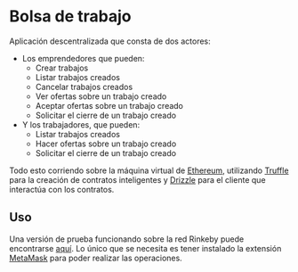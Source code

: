 # Bolsa de trabajo

Aplicación descentralizada que consta de dos actores:

- Los emprendedores que pueden:
  - Crear trabajos
  - Listar trabajos creados
  - Cancelar trabajos creados
  - Ver ofertas sobre un trabajo creado
  - Aceptar ofertas sobre un trabajo creado
  - Solicitar el cierre de un trabajo creado
- Y los trabajadores, que pueden:
  - Listar trabajos creados
  - Hacer ofertas sobre un trabajo creado
  - Solicitar el cierre de un trabajo creado

Todo esto corriendo sobre la máquina virtual de [Ethereum](https://ethereum.org/es/), utilizando [Truffle](https://www.trufflesuite.com/truffle) para la creación de contratos inteligentes y [Drizzle](https://www.trufflesuite.com/drizzle) para el cliente que interactúa con los contratos.

## Uso

Una versión de prueba funcionando sobre la red Rinkeby puede encontrarse [aquí](https://mdifelice.github.io/bolsa-de-trabajo/). Lo único que se necesita es tener instalado la extensión [MetaMask](https://metamask.io/) para poder realizar las operaciones.

